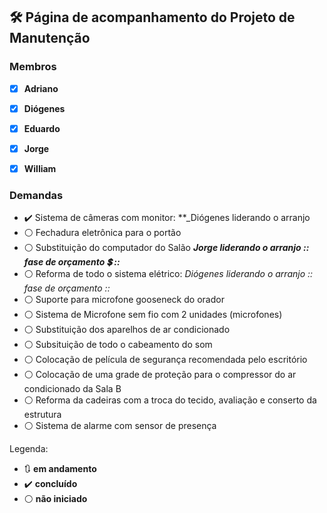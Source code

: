 ## 🛠️ Página de acompanhamento do Projeto de Manutenção

### Membros 

- [x] **Adriano**
- [x] **Diógenes**
- [x] **Eduardo**
- [x] **Jorge**
- [x] **William**


### Demandas 

- :heavy_check_mark: Sistema de câmeras com monitor: **_Diógenes liderando o arranjo
- ⚪ Fechadura eletrônica para o portão 
- ⚪ Substituição do computador do Salão **_Jorge liderando o arranjo :: fase de orçamento 💲 ::_**
- ⚪ Reforma de todo o sistema elétrico: _Diógenes liderando o arranjo :: fase de orçamento ::_
- ⚪ Suporte para microfone gooseneck do orador
- ⚪ Sistema de Microfone sem fio com 2 unidades (microfones) 
- ⚪ Substituição dos aparelhos de ar condicionado
- ⚪ Subsituição de todo o cabeamento do som
- ⚪ Colocação de película de segurança recomendada pelo escritório
- ⚪ Colocação de uma grade de proteção para o compressor do ar condicionado da Sala B
- ⚪ Reforma da cadeiras com a troca do tecido, avaliação e conserto da estrutura
- ⚪ Sistema de alarme com sensor de presença

Legenda:
- 🔃 **em andamento**
- :heavy_check_mark: **concluído**
- :white_circle: **não iniciado**

